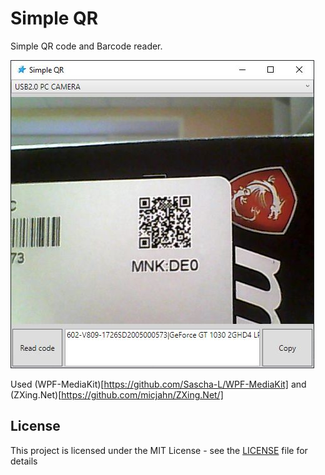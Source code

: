 # Simple QR

Simple QR code and Barcode reader.

![Screenshot](doc/screenshot.jpg)

Used (WPF-MediaKit)[https://github.com/Sascha-L/WPF-MediaKit] and (ZXing.Net)[https://github.com/micjahn/ZXing.Net/]


## License

This project is licensed under the MIT License - see the [LICENSE](LICENSE) file for details
